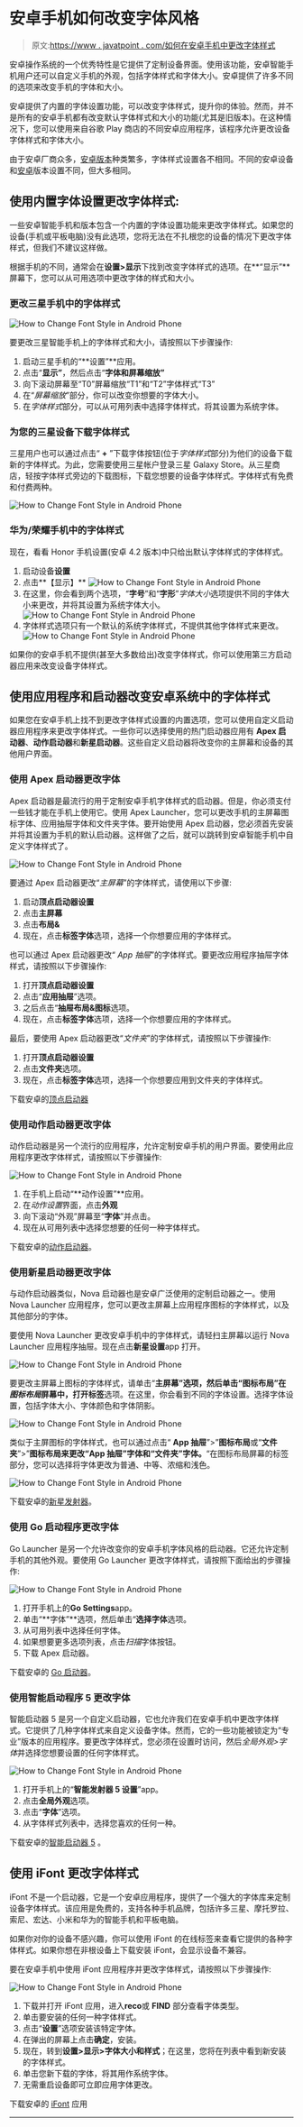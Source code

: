 # 安卓手机如何改变字体风格

> 原文:[https://www . javatpoint . com/如何在安卓手机中更改字体样式](https://www.javatpoint.com/how-to-change-font-style-in-android-phone)

安卓操作系统的一个优秀特性是它提供了定制设备界面。使用该功能，安卓智能手机用户还可以自定义手机的外观，包括字体样式和字体大小。安卓提供了许多不同的选项来改变手机的字体和大小。

安卓提供了内置的字体设置功能，可以改变字体样式，提升你的体验。然而，并不是所有的安卓手机都有改变默认字体样式和大小的功能(尤其是旧版本)。在这种情况下，您可以使用来自谷歌 Play 商店的不同安卓应用程序，该程序允许更改设备字体样式和字体大小。

由于安卓厂商众多，[安卓版本](https://www.javatpoint.com/android-versions)种类繁多，字体样式设置各不相同。不同的安卓设备和[安卓](https://www.javatpoint.com/android-tutorial)版本设置不同，但大多相同。

## 使用内置字体设置更改字体样式:

一些安卓智能手机和版本包含一个内置的字体设置功能来更改字体样式。如果您的设备(手机或平板电脑)没有此选项，您将无法在不扎根您的设备的情况下更改字体样式，但我们不建议这样做。

根据手机的不同，通常会在**设置>显示**下找到改变字体样式的选项。在**“显示”**屏幕下，您可以从可用选项中更改字体的样式和大小。

### 更改三星手机中的字体样式

![How to Change Font Style in Android Phone](../Images/68324052ddace262649067420cdcf727.png)

要更改三星智能手机上的字体样式和大小，请按照以下步骤操作:

1.  启动三星手机的“**设置”**应用。
2.  点击“**显示”**，然后点击“**字体和屏幕缩放”**
3.  向下滚动屏幕至“T0”屏幕缩放“T1”和“T2”字体样式“T3”
4.  在“*屏幕缩放*”部分，你可以改变你想要的字体大小。
5.  在*字体样式*部分，可以从可用列表中选择字体样式，将其设置为系统字体。

### 为您的三星设备下载字体样式

三星用户也可以通过点击“ **+** ”下载字体按钮(位于*字体样式*部分)为他们的设备下载新的字体样式。为此，您需要使用三星帐户登录三星 Galaxy Store。从三星商店，轻按字体样式旁边的下载图标，下载您想要的设备字体样式。字体样式有免费和付费两种。

![How to Change Font Style in Android Phone](../Images/71b41406c43d81998b360767e5fc2cfe.png)

### **华为/荣耀手机**中的字体样式

现在，看看 Honor 手机设置(安卓 4.2 版本)中只给出默认字体样式的字体样式。

1.  启动设备**设置**
2.  点击**【显示】**
    ![How to Change Font Style in Android Phone](../Images/15cc0022ff960bd6a9158f514c1fb25f.png)
3.  在这里，你会看到两个选项，“**字号**”和“**字形**”*字体大小*选项提供不同的字体大小来更改，并将其设置为系统字体大小。
    ![How to Change Font Style in Android Phone](../Images/ce8b6a1a3e98d86c4c3bcd708629fd81.png)
4.  字体样式选项只有一个默认的系统字体样式，不提供其他字体样式来更改。
    ![How to Change Font Style in Android Phone](../Images/d831331ce4beeedbd15117ae5c360e00.png)

如果你的安卓手机不提供(甚至大多数给出)改变字体样式，你可以使用第三方启动器应用来改变设备字体样式。

## 使用应用程序和启动器改变安卓系统中的字体样式

如果您在安卓手机上找不到更改字体样式设置的内置选项，您可以使用自定义启动器应用程序来更改字体样式。一些你可以选择使用的热门启动器应用有 **Apex 启动器**、**动作启动器**和**新星启动器**。这些自定义启动器将改变你的主屏幕和设备的其他用户界面。

### 使用 Apex 启动器更改字体

Apex 启动器是最流行的用于定制安卓手机字体样式的启动器。但是，你必须支付一些钱才能在手机上使用它。使用 Apex Launcher，您可以更改手机的主屏幕图标字体、应用抽屉字体和文件夹字体。要开始使用 Apex 启动器，您必须首先安装并将其设置为手机的默认启动器。这样做了之后，就可以跳转到安卓智能手机中自定义字体样式了。

![How to Change Font Style in Android Phone](../Images/8cbd6b48e088f82a14978f880709b49b.png)

要通过 Apex 启动器更改“*主屏幕*”的字体样式，请使用以下步骤:

1.  启动**顶点启动器设置**
2.  点击**主屏幕**
3.  点击**布局&**
4.  现在，点击**标签字体**选项，选择一个你想要应用的字体样式。

也可以通过 Apex 启动器更改“ *App 抽屉*”的字体样式。要更改应用程序抽屉字体样式，请按照以下步骤操作:

1.  打开**顶点启动器设置**
2.  点击“**应用抽屉**”选项。
3.  之后点击“**抽屉布局&图标**选项。
4.  现在，点击**标签字体**选项，选择一个你想要应用的字体样式。

最后，要使用 Apex 启动器更改“*文件夹*”的字体样式，请按照以下步骤操作:

1.  打开**顶点启动器设置**
2.  点击**文件夹**选项。
3.  现在，点击**标签字体**选项，选择一个你想要应用到文件夹的字体样式。

下载安卓的[顶点启动器](https://play.google.com/store/apps/details?id=com.anddoes.launcher)

### 使用动作启动器更改字体

动作启动器是另一个流行的应用程序，允许定制安卓手机的用户界面。要使用此应用程序更改字体样式，请按照以下步骤操作:

![How to Change Font Style in Android Phone](../Images/1cb39ae3d7e5ddfdffd7d2c076d3df93.png)

1.  在手机上启动“**动作设置”**应用。
2.  在*动作设置*界面，点击**外观**
3.  向下滚动“外观”屏幕至“**字体**”并点击。
4.  现在从可用列表中选择您想要的任何一种字体样式。

下载安卓的[动作启动器](https://play.google.com/store/apps/details?id=com.actionlauncher.playstore)。

### 使用新星启动器更改字体

与动作启动器类似，Nova 启动器也是安卓广泛使用的定制启动器之一。使用 Nova Launcher 应用程序，您可以更改主屏幕上应用程序图标的字体样式，以及其他部分的字体。

要使用 Nova Launcher 更改安卓手机中的字体样式，请轻扫主屏幕以运行 Nova Launcher 应用程序抽屉。现在点击**新星设置**app 打开。

![How to Change Font Style in Android Phone](../Images/4d3a9971882674eead3ab1885203c856.png)

要更改主屏幕上图标的字体样式，请单击“**主屏幕”**选项，然后单击“**图标布局**”在*图标布局*屏幕中，打开**标签**选项。在这里，你会看到不同的字体设置。选择字体设置，包括字体大小、字体颜色和字体阴影。

![How to Change Font Style in Android Phone](../Images/174e5a9a6b6bb28c8eead6f1a2099cb6.png)

类似于主屏图标的字体样式，也可以通过点击“ **App 抽屉**”>”**图标布局**或“**文件夹**”>”**图标布局来更改“App 抽屉”字体和“文件夹”字体。**“在图标布局屏幕的标签部分，您可以选择将字体更改为普通、中等、浓缩和浅色。

![How to Change Font Style in Android Phone](../Images/d080ca21ea5c5f1c5561cecd08e30e0c.png)

下载安卓的[新星发射器](https://play.google.com/store/apps/details?id=com.teslacoilsw.launcher)。

### 使用 Go 启动程序更改字体

Go Launcher 是另一个允许改变你的安卓手机字体风格的启动器。它还允许定制手机的其他外观。要使用 Go Launcher 更改字体样式，请按照下面给出的步骤操作:

![How to Change Font Style in Android Phone](../Images/91796f00f93feb7d2e4bf3390b29c9ba.png)

1.  打开手机上的**Go Settings**app。
2.  单击“**字体”**选项，然后单击“**选择字体**选项。
3.  从可用列表中选择任何字体。
4.  如果想要更多选项列表，点击*扫描*字体按钮。
5.  下载 Apex 启动器。

下载安卓的 [Go 启动器](https://play.google.com/store/apps/details?id=com.gau.go.launcherex)。

### 使用智能启动程序 5 更改字体

智能启动器 5 是另一个自定义启动器，它也允许我们在安卓手机中更改字体样式。它提供了几种字体样式来自定义设备字体。然而，它的一些功能被锁定为“专业”版本的应用程序。要更改字体样式，您必须在设置时访问，然后*全局外观>字体*并选择您想要设置的任何字体样式。

![How to Change Font Style in Android Phone](../Images/8e04f130ade4f80c32a5bec6d72e7c97.png)

1.  打开手机上的“**智能发射器 5 设置**”app。
2.  点击**全局外观**选项。
3.  点击“**字体**”选项。
4.  从字体样式列表中，选择您喜欢的任何一种。

下载安卓的[智能启动器 5](https://play.google.com/store/apps/details?id=ginlemon.flowerfree) 。

## 使用 iFont 更改字体样式

iFont 不是一个启动器，它是一个安卓应用程序，提供了一个强大的字体库来定制设备字体样式。该应用是免费的，支持各种手机品牌，包括许多三星、摩托罗拉、索尼、宏达、小米和华为的智能手机和平板电脑。

如果你对你的设备不感兴趣，你可以使用 iFont 的在线标签来查看它提供的各种字体样式。如果你想在非根设备上下载安装 iFont，会显示设备不兼容。

要在安卓手机中使用 iFont 应用程序并更改字体样式，请按照以下步骤操作:

![How to Change Font Style in Android Phone](../Images/20d5a99ba30af1e56e752a766d1009fd.png)

1.  下载并打开 iFont 应用，进入**reco**或 **FIND** 部分查看字体类型。
2.  单击要安装的任何一种字体样式。
3.  点击“**设置**”选项安装该特定字体。
4.  在弹出的屏幕上点击**确定**，安装。
5.  现在，转到**设置>显示>字体大小和样式**；在这里，您将在列表中看到新安装的字体样式。
6.  单击您新下载的字体，将其用作系统字体。
7.  无需重启设备即可立即应用字体更改。

下载安卓的 [iFont](https://play.google.com/store/apps/details?id=com.kapp.ifont) 应用

* * *